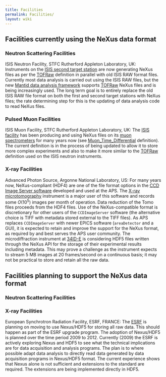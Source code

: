 ```yaml
---
title: Facilities
permalink: Facilities/
layout: wiki
---
```


Facilities currently using the NeXus data format
------------------------------------------------

### Neutron Scattering Facilities

ISIS Neutron Facility, STFC Rutherford Appleton Laboratory, UK: Instruments on the [ISIS second target station](http://ts-2.isis.rl.ac.uk/) are now generating NeXus files as per the [TOFRaw](TOFRaw "wikilink") definition in parallel with old ISIS RAW format files. Currently most data analysis is carried out using the ISIS RAW files, but the new [Mantid data analysis framework](http://www.mantidproject.org/) supports [TOFRaw](TOFRaw "wikilink") NeXus files and is being increasingly used. The long term goal is to entirely replace the old ISIS RAW file format on both the first and second target stations with NeXus files; the rate determining step for this is the updating of data analysis code to read NeXus files.  

### Pulsed Muon Facilities

ISIS Muon Facility, STFC Rutherford Appleton Laboratory, UK: The [ISIS facility](http://www.isis.rl.ac.uk/) has been producing and using NeXus files on its [muon spectrometers](http://www.isis.rl.ac.uk/muons/) for many years now (see [Muon\_Time\_Differential](Muon_Time_Differential "wikilink") definition). The current definition is in the process of being updated to allow it to store more complex experiments and also to make it more similar to the [TOFRaw](TOFRaw "wikilink") definition used on the ISIS neutron instruments.  

### X-ray Facilities

Advanced Photon Source, Argonne National Laboratory, US: For many years now, NeXus-compliant (HDF4) are one of the file format options in the [CCD Image Server software](http://www.aps.anl.gov/bcda/dataAcq/) developed and used at the APS. The [X-ray microtomography](http://www.aps.anl.gov/Xray_Science_Division/Xray_Microscopy_and_Imaging/Science_and_Research/Techniques/Tomography) instrument is a major user of this software and records some *O*(10<sup>5</sup>) images per month of operation. Data reduction of the Tomo files proceeds from the HDF4 files. Use of the NeXus-compatible format is discretionary for other users of the `CCDImageServer` software (the alternative choice is TIFF with metadata stored external to the TIFF files). As APS replaces `CCDImageServer` with newer EPICS software (`areaDetector` and a GUI), it is expected to retain and improve the support for the NeXus format, as required by and best serves the APS user community. The microdiffraction instrument at [34ID-E](http://www.aps.anl.gov/Sectors/33_34/microdiff/) is considering HDF5 files written through the NeXus API for the storage of their experimental results including metadata. This may prove a challenge as the instrument expects to stream 5 MB images at 20 frames/second on a continuous basis; it may not be practical to store and retain all the raw data.  

Facilities planning to support the NeXus data format
----------------------------------------------------

### Neutron Scattering Facilities

### X-ray Facilities

European Synchrotron Radiation Facility, ESRF, FRANCE: The [ESRF](http://www.esrf.eu) is planning on moving to use Nexus/HDF5 for storing all raw data. This should happen as part of the ESRF upgrade program. The adoption of Nexus/HDF5 is planned over the time period 2009 to 2012. Currently (2009) the ESRF is actively exploring Nexus and HDF5 to see what the technical implications are for data acquisition and analysis programs. The plan is to where possible adapt data analysis to directly read data generated by data acquisition programs in Nexus/HDF5 format. The current experience shows that Nexus alone is not sufficient and extensions to the standard are required. The extensions are being implemented directly in HDF5.  
